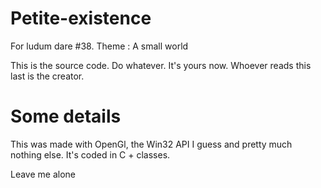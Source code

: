 # Petite-existence
For ludum dare #38. Theme : A small world

This is the source code. Do whatever. It's yours now. Whoever reads this last is the creator.

# Some details

This was made with OpenGl, the Win32 API I guess and pretty much nothing else.
It's coded in C + classes.

Leave me alone
